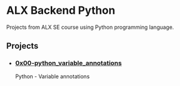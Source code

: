 # ALX Backend Python

Projects from ALX SE course using Python programming language.

## Projects

- ### [0x00-python_variable_annotations](0x00-python_variable_annotations)

    Python - Variable annotations
